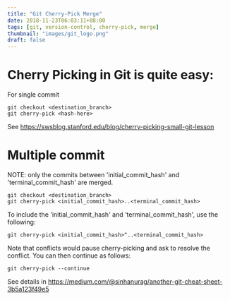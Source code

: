 ```yaml
---
title: "Git Cherry-Pick Merge"
date: 2018-11-23T06:03:11+08:00
tags: [git, version-control, cherry-pick, merge]
thumbnail: "images/git_logo.png"
draft: false
---
```


# Cherry Picking in Git is quite easy: 

For single commit
```
git checkout <destination_branch>
git cherry-pick <hash-here>
```

See https://swsblog.stanford.edu/blog/cherry-picking-small-git-lesson

# Multiple commit

NOTE: only the commits between 'initial_commit_hash' and 'terminal_commit_hash' are merged.
```
git checkout <destination_branch>
git cherry-pick <initial_commit_hash>..<terminal_commit_hash>
```

To include the 'initial_commit_hash' and 'terminal_commit_hash', use the following:
```
git cherry-pick <initial_commit_hash>^..<terminal_commit_hash>
```

Note that conflicts would pause cherry-picking and ask to resolve the conflict.
You can then continue as follows:
```
git cherry-pick --continue
```

See details in https://medium.com/@sinhanurag/another-git-cheat-sheet-3b5a123f49e5
